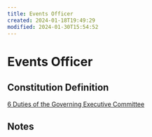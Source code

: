 ```yaml
---
title: Events Officer
created: 2024-01-18T19:49:29
modified: 2024-01-30T15:54:52
---
```


# Events Officer

## Constitution Definition

[6 Duties of the Governing Executive Committee](../../documents/Constitution.md#6%20Duties%20of%20the%20Governing%20Executive%20Committee)

## Notes

